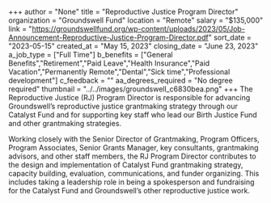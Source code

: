 +++
author = "None"
title = "Reproductive Justice Program Director"
organization = "Groundswell Fund"
location = "Remote"
salary = "$135,000"
link = "https://groundswellfund.org/wp-content/uploads/2023/05/Job-Announcement-Reproductive-Justice-Program-Director.pdf"
sort_date = "2023-05-15"
created_at = "May 15, 2023"
closing_date = "June 23, 2023"
a_job_type = ["Full Time"]
b_benefits = ["General Benefits","Retirement","Paid Leave","Health Insurance","Paid Vacation","Permanently Remote","Dental","Sick time","Professional development"]
c_feedback = ""
aa_degrees_required = "No degree required"
thumbnail = "../../images/groundswell_c6830bea.png"
+++
The Reproductive Justice (RJ) Program Director is responsible for advancing Groundswell’s reproductive justice grantmaking strategy through our Catalyst Fund and for supporting key staff who lead our Birth Justice Fund and other grantmaking strategies.

Working closely with the Senior Director of Grantmaking, Program Officers, Program Associates, Senior Grants Manager, key consultants, grantmaking advisors, and other staff members, the RJ Program Director contributes to the design and implementation of Catalyst Fund grantmaking strategy, capacity building, evaluation, communications, and funder organizing. This includes taking a leadership role in being a spokesperson and fundraising for the Catalyst Fund and Groundswell’s other reproductive justice work.